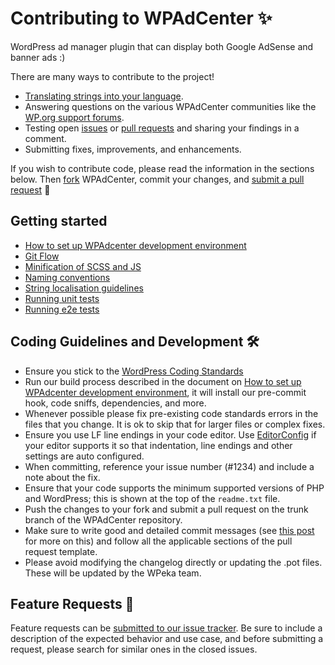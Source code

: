 # Contributing to WPAdCenter ✨

WordPress ad manager plugin that can display both Google AdSense and banner ads :)

There are many ways to contribute to the project!

- [Translating strings into your language](https://github.com/wpeka/wpadcenter/wiki/).
- Answering questions on the various WPAdCenter communities like the [WP.org support forums](https://wordpress.org/support/plugin/wpadcenter/).
- Testing open [issues](https://github.com/wpeka/wpadcenter/issues) or [pull requests](https://github.com/wpeka/wpadcenter/pulls) and sharing your findings in a comment.
- Submitting fixes, improvements, and enhancements.

If you wish to contribute code, please read the information in the sections below. Then [fork](https://help.github.com/articles/fork-a-repo/) WPAdCenter, commit your changes, and [submit a pull request](https://help.github.com/articles/using-pull-requests/) 🎉

## Getting started

- [How to set up WPAdcenter development environment](https://github.com/wpeka/wpadcenter/wiki/How-to-set-up-WPAdcenter-development-environment)
- [Git Flow](https://github.com/wpeka/wpadcenter/wiki/)
- [Minification of SCSS and JS](https://github.com/wpeka/wpadcenter/wiki/Minification-of-SCSS-and-JS)
- [Naming conventions](https://github.com/wpeka/wpadcenter/wiki/Naming-conventions)
- [String localisation guidelines](https://github.com/wpeka/wpadcenter/wiki/String-localisation-guidelines)
- [Running unit tests](https://github.com/wpeka/wpadcenter/blob/trunk/tests/README.md)
- [Running e2e tests](https://github.com/wpeka/wpadcenter/blob/trunk/tests/e2e/README.md)

## Coding Guidelines and Development 🛠

- Ensure you stick to the [WordPress Coding Standards](https://make.wordpress.org/core/handbook/best-practices/coding-standards/php/)
- Run our build process described in the document on [How to set up WPAdcenter development environment](https://github.com/wpeka/wpadcenter/wiki/How-to-set-up-WPAdcenter-development-environment), it will install our pre-commit hook, code sniffs, dependencies, and more.
- Whenever possible please fix pre-existing code standards errors in the files that you change. It is ok to skip that for larger files or complex fixes.
- Ensure you use LF line endings in your code editor. Use [EditorConfig](http://editorconfig.org/) if your editor supports it so that indentation, line endings and other settings are auto configured.
- When committing, reference your issue number (#1234) and include a note about the fix.
- Ensure that your code supports the minimum supported versions of PHP and WordPress; this is shown at the top of the `readme.txt` file.
- Push the changes to your fork and submit a pull request on the trunk branch of the WPAdCenter repository.
- Make sure to write good and detailed commit messages (see [this post](https://chris.beams.io/posts/git-commit/) for more on this) and follow all the applicable sections of the pull request template.
- Please avoid modifying the changelog directly or updating the .pot files. These will be updated by the WPeka team.

## Feature Requests 🚀

Feature requests can be [submitted to our issue tracker](https://github.com/wpeka/wpadcenter/issues/new). Be sure to include a description of the expected behavior and use case, and before submitting a request, please search for similar ones in the closed issues.
